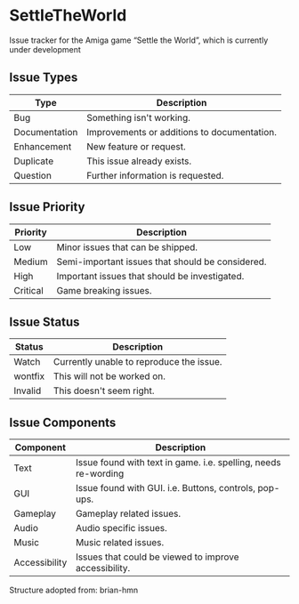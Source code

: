 # SettleTheWorld
Issue tracker for the Amiga game “Settle the World”, which is currently under development


##  Issue Types

|      Type     |                 Description                 |
|---------------|---------------------------------------------|
| Bug           | Something isn't working.                    |
| Documentation | Improvements or additions to documentation. |
| Enhancement   | New feature or request.                     |
| Duplicate     | This issue already exists.                  |
| Question      | Further information is requested.           |

##  Issue Priority

| Priority | Description                                      |
|----------|--------------------------------------------------|
| Low      | Minor issues that can be shipped.                |
| Medium   | Semi-important issues that should be considered. |
| High     | Important issues that should be investigated.    |
| Critical | Game breaking issues.                            |

##  Issue Status

| Status  | Description                              |
|---------|------------------------------------------|
| Watch   | Currently unable to reproduce the issue. |
| wontfix | This will not be worked on.              |
| Invalid | This doesn't seem right.                 |

##  Issue Components

|   Component   |                           Description                           |
|---------------|-----------------------------------------------------------------|
| Text          | Issue found with text in game.  i.e. spelling, needs re-wording |
| GUI           | Issue found with GUI.  i.e. Buttons, controls, pop-ups.         |
| Gameplay      | Gameplay related issues.                                        |
| Audio         | Audio specific issues.                                          |
| Music         | Music related issues.                                           |
| Accessibility | Issues that could be viewed to improve accessibility.           |


Structure adopted from: brian-hmn 
